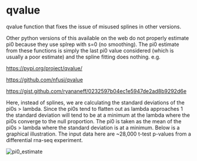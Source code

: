 # qvalue
qvalue function that fixes the issue of misused splines in other versions.

Other python versions of this available on the web do not properly estimate pi0 because they use splrep with s=0 (no smoothing). The pi0 estimate from these functions is simply the last pi0 value considered (which is usually a poor estimate) and the spline fitting does nothing. e.g.

https://pypi.org/project/qvalue/

https://github.com/nfusi/qvalue

https://gist.github.com/ryananeff/0232597b04ec1e5947de2ad8b9292d6e
  
Here, instead of splines, we are calculating the standard deviations of the pi0s > lambda. Since the pi0s tend to flatten out as lambda approaches 1 the standard deviation will tend to be at a minimum at the lambda where the pi0s converge to the null proportion. The pi0 is taken as the mean of the pi0s > lambda where the standard deviation is at a minimum. Below is a graphical illustration. The input data here are ~28,000 t-test p-values from a differential rna-seq experiment.

![pi0_estimate](https://github.com/user-attachments/assets/4c54cc9f-8fae-4827-b02c-becf3590e8ca)
